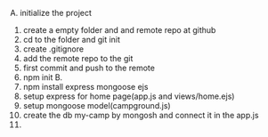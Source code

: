 A. initialize the project
1. create a empty folder and and remote repo at github
2. cd to the folder and git init
3. create .gitignore
4. add the remote repo to the git
5. first commit and push to the remote
6. npm init
B. 
1. npm install express mongoose ejs
2. setup express for home page(app.js and views/home.ejs)
3. setup mongoose model(campground.js)
4. create the db my-camp by mongosh and connect it in the app.js
5. 
